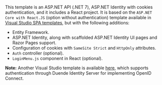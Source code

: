 This template is an ASP.NET API (.NET 7), ASP.NET Identity with cookies authentication, and it includes a React project. It is based on the `ASP.NET Core with React.JS` (option without authentication) template available in [Visual Studio SPA templates](https://learn.microsoft.com/en-us/aspnet/core/client-side/spa/intro?view=aspnetcore-7.0), but with the following additions:

-   Entity Framework.
-   ASP.NET Identity, along with scaffolded ASP.NET Identity UI pages and Razor Pages support.
-   Configuration of cookies with `SameSite Strict` and `HttpOnly` attributes.
-   `Auth` controller (optional). 
-   `LoginMenu.js` component in React (optional).

**Note:**
Another Visual Studio template is available [here](https://learn.microsoft.com/en-us/aspnet/core/security/authentication/identity-api-authorization?view=aspnetcore-7.0), which supports authentication through Duende Identity Server for implementing OpenID Connect.